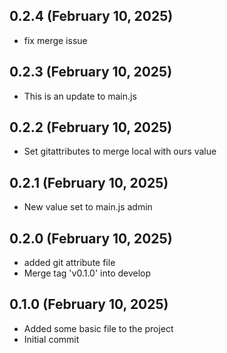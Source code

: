 ## 0.2.4 (February 10, 2025)
  - fix merge issue

## 0.2.3 (February 10, 2025)
  - This is an update to main.js

## 0.2.2 (February 10, 2025)
  - Set gitattributes to merge local with ours value

## 0.2.1 (February 10, 2025)
  - New value set to main.js admin

## 0.2.0 (February 10, 2025)
  - added git attribute file
  - Merge tag 'v0.1.0' into develop

## 0.1.0 (February 10, 2025)
  - Added some basic file to the project
  - Initial commit


